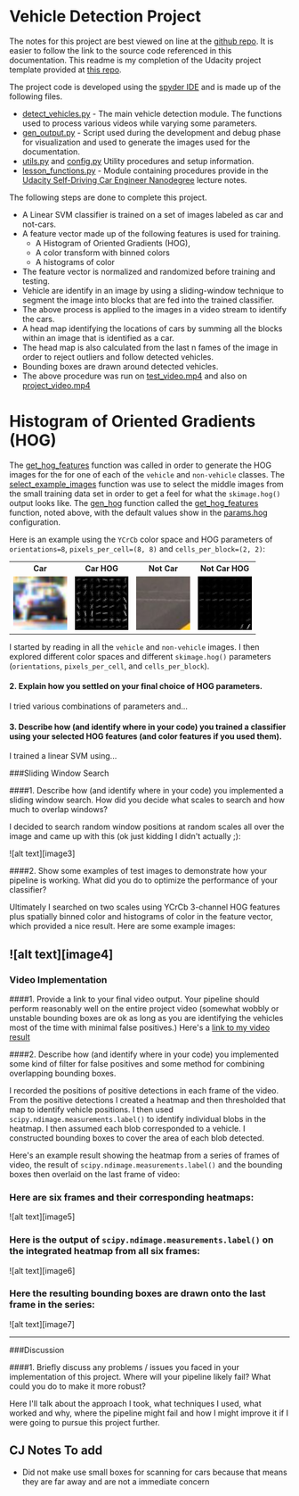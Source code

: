 # Vehicle Detection Project

The notes for this project are best viewed on line at the
[github repo](https://github.com/carltonwin8/CarND-Vehicle-Dection).
It is easier to follow the link to the source code referenced in this documentation.
This readme is my completion of the Udacity project template provided at
[this repo](https://github.com/udacity/CarND-Vehicle-Dection).

The project code is developed using the
[spyder IDE](https://pythonhosted.org/spyder/)
and is made up of the following files.

  - [detect_vehicles.py](https://carltonwin8.github.io/CarND-Vehicle-Detection/_modules/detect_vehicles.html) -
    The main vehicle detection module.
    The functions used to process various videos while varying some parameters.
  - [gen_output.py](https://carltonwin8.github.io/CarND-Vehicle-Detection/_modules/gen_output.html) -
    Script used during the development and debug phase for visualization
    and used to generate the images used for the documentation.
  - [utils.py](https://carltonwin8.github.io/CarND-Vehicle-Detection/_modules/utils.html)
    and
    [config.py](https://carltonwin8.github.io/CarND-Vehicle-Detection/_modules/config.html)
    Utility procedures and setup information.
  - [lesson_functions.py](https://carltonwin8.github.io/CarND-Vehicle-Detection/_modules/lesson_functions.html) -
    Module containing procedures provide in the
    [Udacity Self-Driving Car Engineer Nanodegree](https://www.udacity.com/course/self-driving-car-engineer-nanodegree--nd013)
    lecture notes.

The following steps are done to complete this project.

  - A Linear SVM classifier is trained on a set of images labeled as car and not-cars.
  - A feature vector made up of the following features is used for training.
      - A Histogram of Oriented Gradients (HOG),
      - A color transform with binned colors
      - A histograms of color
  - The feature vector is normalized and randomized before training and testing.
  - Vehicle are identify in an image by using a sliding-window technique to segment
    the image into blocks that are fed into the trained classifier.
  - The above process is applied to the images in a video stream to identify the cars.
  - A head map identifying the locations of cars by summing all the blocks within
    an image that is identified as a car.
  - The head map is also calculated from the last n fames of the image in order to
    reject outliers and follow detected vehicles.
  - Bounding boxes are drawn around detected vehicles.
  - The above procedure was run on
    [test_video.mp4](test_video.mp4)
    and also on
    [project_video.mp4](project_video.mp4)


# Histogram of Oriented Gradients (HOG)

The
[get_hog_features](https://carltonwin8.github.io/CarND-Vehicle-Detection/_modules/lesson_functions.html#get_hog_features)
function was called in order to generate the HOG images for the
for one of each of the `vehicle` and `non-vehicle` classes.
The
[select_example_images](https://carltonwin8.github.io/CarND-Vehicle-Detection/_modules/gen_output.html#select_example_images)
function was use to select the middle images from the small training data set
in order to get a feel for what the `skimage.hog()` output looks like.
The
[gen_hog](https://carltonwin8.github.io/CarND-Vehicle-Detection/_modules/gen_output.html#gen_hog)
function called the
[get_hog_features](https://carltonwin8.github.io/CarND-Vehicle-Detection/_modules/lesson_functions.html#get_hog_features)
function, noted above, with the default values show in the
[params.hog](https://carltonwin8.github.io/CarND-Vehicle-Detection/_modules/config.html#params.hog)
configuration.

Here is an example using the `YCrCb` color space and HOG parameters of `orientations=8`, `pixels_per_cell=(8, 8)` and `cells_per_block=(2, 2)`:

<table width="100%">
<tr width="100%">
  <th align="center">Car</th>
  <th align="center">Car HOG</th>
  <th align="center">Not Car</th>
  <th align="center">Not Car HOG</th>
</tr>
<tr width="100%">
  <td width="23%"><img src="output_images/vehicles_smallset_cars1_183.jpeg" width="100%" ></td>
  <td width="23%"><img src="output_images/vehicles_smallset_cars1_183_hog.jpeg" width="100%"></td>
  <td width="23%"><img src="output_images/non-vehicles_smallset_notcars1_extra511.jpeg" width="100%"></td>
  <td width="23%"><img src="output_images/non-vehicles_smallset_notcars1_extra511_hog.jpeg" width="100%"></td>
</tr>
</table>

I started by reading in all the `vehicle` and `non-vehicle` images.
I then explored different color spaces and different `skimage.hog()`
parameters (`orientations`, `pixels_per_cell`, and `cells_per_block`).

#### 2. Explain how you settled on your final choice of HOG parameters.

I tried various combinations of parameters and...

#### 3. Describe how (and identify where in your code) you trained a classifier using your selected HOG features (and color features if you used them).

I trained a linear SVM using...

###Sliding Window Search

####1. Describe how (and identify where in your code) you implemented a sliding window search.  How did you decide what scales to search and how much to overlap windows?

I decided to search random window positions at random scales all over the image and came up with this (ok just kidding I didn't actually ;):

![alt text][image3]

####2. Show some examples of test images to demonstrate how your pipeline is working.  What did you do to optimize the performance of your classifier?

Ultimately I searched on two scales using YCrCb 3-channel HOG features plus spatially binned color and histograms of color in the feature vector, which provided a nice result.  Here are some example images:

![alt text][image4]
---

### Video Implementation

####1. Provide a link to your final video output.  Your pipeline should perform reasonably well on the entire project video (somewhat wobbly or unstable bounding boxes are ok as long as you are identifying the vehicles most of the time with minimal false positives.)
Here's a [link to my video result](./project_video.mp4)


####2. Describe how (and identify where in your code) you implemented some kind of filter for false positives and some method for combining overlapping bounding boxes.

I recorded the positions of positive detections in each frame of the video.  From the positive detections I created a heatmap and then thresholded that map to identify vehicle positions.  I then used `scipy.ndimage.measurements.label()` to identify individual blobs in the heatmap.  I then assumed each blob corresponded to a vehicle.  I constructed bounding boxes to cover the area of each blob detected.  

Here's an example result showing the heatmap from a series of frames of video, the result of `scipy.ndimage.measurements.label()` and the bounding boxes then overlaid on the last frame of video:

### Here are six frames and their corresponding heatmaps:

![alt text][image5]

### Here is the output of `scipy.ndimage.measurements.label()` on the integrated heatmap from all six frames:
![alt text][image6]

### Here the resulting bounding boxes are drawn onto the last frame in the series:
![alt text][image7]



---

###Discussion

####1. Briefly discuss any problems / issues you faced in your implementation of this project.  Where will your pipeline likely fail?  What could you do to make it more robust?

Here I'll talk about the approach I took, what techniques I used, what worked and why, where the pipeline might fail and how I might improve it if I were going to pursue this project further.  

## CJ Notes To add

 - Did not make use small boxes for scanning for cars because that
   means they are far away and are not a immediate concern
